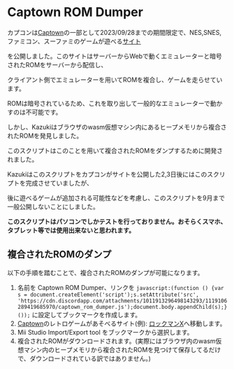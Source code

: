 # Captown ROM Dumper

カプコンは[Captown](https://captown.capcom.com/)の一部として2023/09/28までの期間限定で、NES,SNES,ファミコン、スーファミのゲームが遊べる[サイト](https://captown.capcom.com/ja/retro_games)

を公開しました。このサイトはサーバーからWebで動くエミュレーターと暗号されたROMをサーバーから配信し、

クライアント側でエミュレーターを用いてROMを複合し、ゲームを走らせています。

ROMは暗号されているため、これを取り出して一般的なエミュレーターで動かすのは不可能です。

しかし、Kazukiはブラウザのwasm仮想マシン内にあるヒープメモリから複合されたROMを発見しました。

このスクリプトはこのことを用いて複合されたROMをダンプするために開発されました。

Kazukiはこのスクリプトをカプコンがサイトを公開した2,3日後にはこのスクリプトを完成させていましたが、

後に遊べるゲームが追加される可能性などを考慮し、このスクリプトを9月まで一般公開しないことにしました。

**このスクリプトはパソコンでしかテストを行っておりません。おそらくスマホ、タブレット等では使用出来ないと思われます。**

## 複合されたROMのダンプ

以下の手順を踏むことで、複合されたROMのダンプが可能になります。

1. 名前を Captown ROM Dumper、リンクを `javascript:(function () {var s = document.createElement('script');s.setAttribute('src', 'https://cdn.discordapp.com/attachments/1011913296498143293/1119106289419685970/captown_rom_dumper.js');document.body.appendChild(s);}());` に設定してブックマークを作成します。
1. [Captown](https://captown.capcom.com/)のレトロゲームがあそべるサイト(例): [ロックマンX](https://captown.capcom.com/ja/retro_games/6/ja)へ移動します。
1. Mii Studio Import/Export tool をブックマークから選択します。
1. 複合されたROMがダウンロードされます。(実際にはブラウザ内のwasm仮想マシン内のヒープメモリから複合されたROMを見つけて保存してるだけで、ダウンロードされている訳ではありません。)